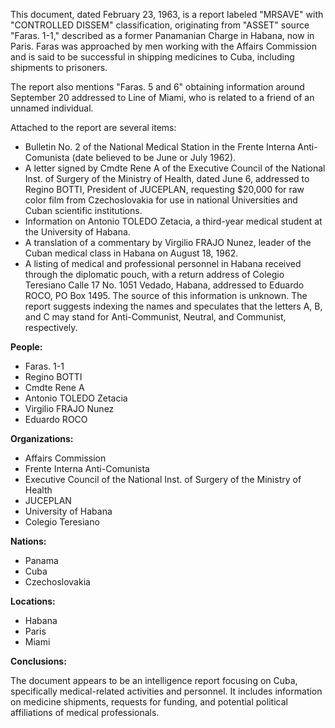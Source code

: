 This document, dated February 23, 1963, is a report labeled "MRSAVE" with "CONTROLLED DISSEM" classification, originating from "ASSET" source "Faras. 1-1," described as a former Panamanian Charge in Habana, now in Paris. Faras was approached by men working with the Affairs Commission and is said to be successful in shipping medicines to Cuba, including shipments to prisoners.

The report also mentions "Faras. 5 and 6" obtaining information around September 20 addressed to Line of Miami, who is related to a friend of an unnamed individual.

Attached to the report are several items:

*   Bulletin No. 2 of the National Medical Station in the Frente Interna Anti-Comunista (date believed to be June or July 1962).
*   A letter signed by Cmdte Rene A of the Executive Council of the National Inst. of Surgery of the Ministry of Health, dated June 6, addressed to Regino BOTTI, President of JUCEPLAN, requesting $20,000 for raw color film from Czechoslovakia for use in national Universities and Cuban scientific institutions.
*   Information on Antonio TOLEDO Zetacia, a third-year medical student at the University of Habana.
*   A translation of a commentary by Virgilio FRAJO Nunez, leader of the Cuban medical class in Habana on August 18, 1962.
*   A listing of medical and professional personnel in Habana received through the diplomatic pouch, with a return address of Colegio Teresiano Calle 17 No. 1051 Vedado, Habana, addressed to Eduardo ROCO, PO Box 1495. The source of this information is unknown. The report suggests indexing the names and speculates that the letters A, B, and C may stand for Anti-Communist, Neutral, and Communist, respectively.

**People:**

*   Faras. 1-1
*   Regino BOTTI
*   Cmdte Rene A
*   Antonio TOLEDO Zetacia
*   Virgilio FRAJO Nunez
*   Eduardo ROCO

**Organizations:**

*   Affairs Commission
*   Frente Interna Anti-Comunista
*   Executive Council of the National Inst. of Surgery of the Ministry of Health
*   JUCEPLAN
*   University of Habana
*   Colegio Teresiano

**Nations:**

*   Panama
*   Cuba
*   Czechoslovakia

**Locations:**

*   Habana
*   Paris
*   Miami

**Conclusions:**

The document appears to be an intelligence report focusing on Cuba, specifically medical-related activities and personnel. It includes information on medicine shipments, requests for funding, and potential political affiliations of medical professionals.
